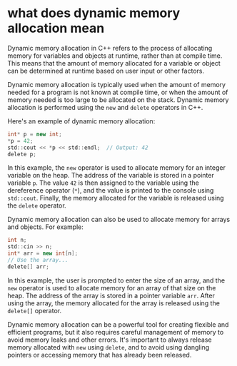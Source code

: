 # what does dynamic memory allocation mean

Dynamic memory allocation in C++ refers to the process of allocating memory for variables and objects at runtime, rather than at compile time. This means that the amount of memory allocated for a variable or object can be determined at runtime based on user input or other factors.

Dynamic memory allocation is typically used when the amount of memory needed for a program is not known at compile time, or when the amount of memory needed is too large to be allocated on the stack. Dynamic memory allocation is performed using the `new` and `delete` operators in C++.

Here's an example of dynamic memory allocation:
```csharp
int* p = new int;
*p = 42;
std::cout << *p << std::endl;  // Output: 42
delete p;
```
In this example, the `new` operator is used to allocate memory for an integer variable on the heap. The address of the variable is stored in a pointer variable `p`. The value `42` is then assigned to the variable using the dereference operator (`*`), and the value is printed to the console using `std::cout`. Finally, the memory allocated for the variable is released using the `delete` operator.

Dynamic memory allocation can also be used to allocate memory for arrays and objects. For example:
```csharp
int n;
std::cin >> n;
int* arr = new int[n];
// Use the array...
delete[] arr;
```
In this example, the user is prompted to enter the size of an array, and the `new` operator is used to allocate memory for an array of that size on the heap. The address of the array is stored in a pointer variable `arr`. After using the array, the memory allocated for the array is released using the `delete[]` operator.

Dynamic memory allocation can be a powerful tool for creating flexible and efficient programs, but it also requires careful management of memory to avoid memory leaks and other errors. It's important to always release memory allocated with `new` using `delete`, and to avoid using dangling pointers or accessing memory that has already been released.